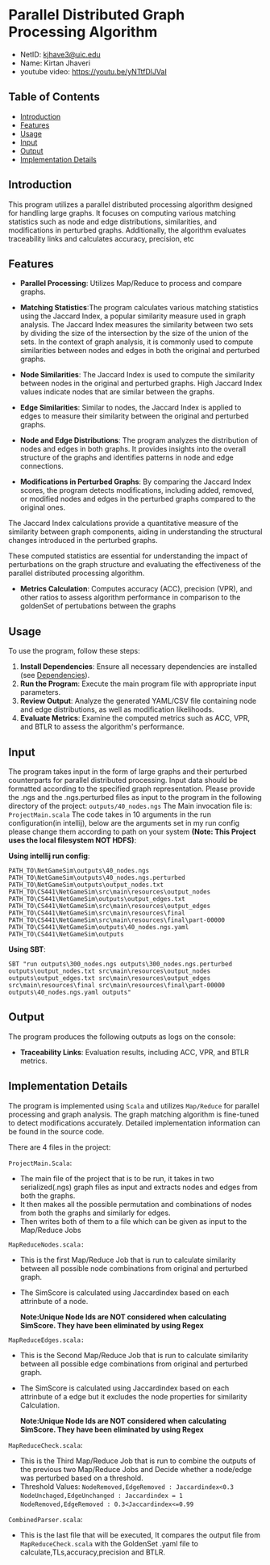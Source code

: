 # Parallel Distributed Graph Processing Algorithm
- NetID: kjhave3@uic.edu
- Name: Kirtan Jhaveri
- youtube video: 
https://youtu.be/yNTtfDlJVaI

## Table of Contents

- [Introduction](#introduction)
- [Features](#features)
- [Usage](#usage)
- [Input](#input)
- [Output](#output)
- [Implementation Details](#implementation-details)

## Introduction

This program utilizes a parallel distributed processing algorithm designed for handling large graphs. It focuses on computing various matching statistics such as node and edge distributions, similarities, and modifications in perturbed graphs. Additionally, the algorithm evaluates traceability links and calculates accuracy, precision, etc

## Features

- **Parallel Processing**: Utilizes Map/Reduce to process and compare graphs.
- **Matching Statistics**:The program calculates various matching statistics using the Jaccard Index, a popular similarity measure used in graph analysis. The Jaccard Index measures the similarity between two sets by dividing the size of the intersection by the size of the union of the sets. In the context of graph analysis, it is commonly used to compute similarities between nodes and edges in both the original and perturbed graphs.

- **Node Similarities**: The Jaccard Index is used to compute the similarity between nodes in the original and perturbed graphs. High Jaccard Index values indicate nodes that are similar between the graphs.
  
- **Edge Similarities**: Similar to nodes, the Jaccard Index is applied to edges to measure their similarity between the original and perturbed graphs.

- **Node and Edge Distributions**: The program analyzes the distribution of nodes and edges in both graphs. It provides insights into the overall structure of the graphs and identifies patterns in node and edge connections.

- **Modifications in Perturbed Graphs**: By comparing the Jaccard Index scores, the program detects modifications, including added, removed, or modified nodes and edges in the perturbed graphs compared to the original ones.

The Jaccard Index calculations provide a quantitative measure of the similarity between graph components, aiding in understanding the structural changes introduced in the perturbed graphs.

These computed statistics are essential for understanding the impact of perturbations on the graph structure and evaluating the effectiveness of the parallel distributed processing algorithm.

- **Metrics Calculation**: Computes accuracy (ACC), precision (VPR), and other ratios to assess algorithm performance in comparison to the goldenSet of pertubations between the graphs

## Usage

To use the program, follow these steps:

1. **Install Dependencies**: Ensure all necessary dependencies are installed (see [Dependencies](#dependencies)).
2. **Run the Program**: Execute the main program file with appropriate input parameters.
3. **Review Output**: Analyze the generated YAML/CSV file containing node and edge distributions, as well as modification likelihoods.
4. **Evaluate Metrics**: Examine the computed metrics such as ACC, VPR, and BTLR to assess the algorithm's performance.

## Input

The program takes input in the form of large graphs and their perturbed counterparts for parallel distributed processing. Input data should be formatted according to the specified graph representation.
Please provide the .ngs and the .ngs.perturbed files as input to the program in the following directory of the project:
`outputs/40_nodes.ngs`
The Main invocation file is:
`ProjectMain.scala`
The code takes in 10 arguments in the run configuration(in intellij), below are the arguments set in my run config please change them according to path on your system **(Note: This Project uses the local filesystem NOT HDFS)**:

**Using intellij run config**:

`PATH_TO\NetGameSim\outputs\40_nodes.ngs` 
`PATH_TO\NetGameSim\outputs\40_nodes.ngs.perturbed`
`PATH_TO\NetGameSim\outputs\output_nodes.txt`
`PATH_TO\CS441\NetGameSim\src\main\resources\output_nodes`
`PATH_TO\CS441\NetGameSim\outputs\output_edges.txt`
`PATH_TO\CS441\NetGameSim\src\main\resources\output_edges`
`PATH_TO\CS441\NetGameSim\src\main\resources\final`
`PATH_TO\CS441\NetGameSim\src\main\resources\final\part-00000`
`PATH_TO\CS441\NetGameSim\outputs\40_nodes.ngs.yaml`
`PATH_TO\CS441\NetGameSim\outputs`

**Using SBT**:

`SBT "run outputs\300_nodes.ngs outputs\300_nodes.ngs.perturbed outputs\output_nodes.txt src\main\resources\output_nodes outputs\output_edges.txt src\main\resources\output_edges src\main\resources\final src\main\resources\final\part-00000 outputs\40_nodes.ngs.yaml outputs"`

## Output

The program produces the following outputs as logs on the console:
- **Traceability Links**: Evaluation results, including ACC, VPR, and BTLR metrics.


## Implementation Details

The program is implemented using `Scala` and utilizes `Map/Reduce` for parallel processing and graph analysis. The graph matching algorithm is fine-tuned to detect modifications accurately. Detailed implementation information can be found in the source code.

There are 4 files in the project:

`ProjectMain.Scala`: 
- The main file of the project that is to be run, it takes in two serialized(.ngs) graph files as input and extracts nodes and edges from both the graphs.
- It then makes all the possible permutation and combinations of nodes from both the graphs and similarly for edges.
- Then writes both of them to a file which can be given as input to the Map/Reduce Jobs

`MapReduceNodes.scala:`
- This is the first Map/Reduce Job that is run to calculate similarity between all possible node combinations from original and perturbed graph.
- The SimScore is calculated using Jaccardindex based on each attrinbute of a node.

    **Note:Unique Node Ids are NOT considered when calculating SimScore. They have been eliminated by using Regex**

`MapReduceEdges.scala:`
- This is the Second Map/Reduce Job that is run to calculate similarity between all possible edge combinations from original and perturbed graph.
- The SimScore is calculated using Jaccardindex based on each attrinbute of a edge but it excludes the node properties for similarity Calculation.

    **Note:Unique Node Ids are NOT considered when calculating SimScore. They have been eliminated by using Regex**

`MapReduceCheck.scala`:
- This is the Third Map/Reduce Job that is run to combine the outputs of the previous two Map/Reduce Jobs and Decide whether a node/edge was perturbed based on a threshold.
- Threshold Values: 
`NodeRemoved,EdgeRemoved : Jaccardindex<0.3`
`NodeUnchaged,EdgeUnchanged : Jaccardindex = 1`
`NodeRemoved,EdgeRemoved : 0.3<Jaccardindex<=0.99`

`CombinedParser.scala`:

- This is the last file that will be executed, It compares the output file from `MapReduceCheck.scala` with the GoldenSet .yaml file to calculate,TLs,accuracy,precision and BTLR.
